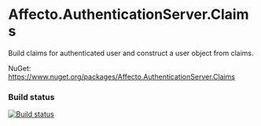 # Affecto.AuthenticationServer.Claims

Build claims for authenticated user and construct a user object from claims.

NuGet: https://www.nuget.org/packages/Affecto.AuthenticationServer.Claims

### Build status

[![Build status](https://ci.appveyor.com/api/projects/status/ax0qoicmueim25ij?svg=true)](https://ci.appveyor.com/project/affecto/dotnet-authenticationserver-claims)